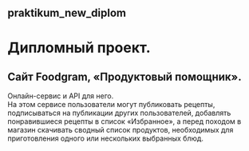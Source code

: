 praktikum_new_diplom
---
# Дипломный проект. 

## Сайт Foodgram, «Продуктовый помощник». 

Онлайн-сервис и API для него.  
На этом сервисе пользователи могут публиковать рецепты, подписываться на публикации других пользователей, добавлять понравившиеся рецепты в список «Избранное», а перед походом в магазин скачивать сводный список продуктов, необходимых для приготовления одного или нескольких выбранных блюд.
